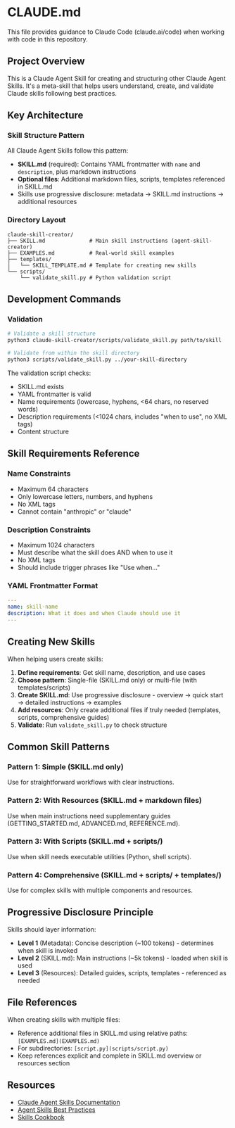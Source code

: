 # CLAUDE.md

This file provides guidance to Claude Code (claude.ai/code) when working with code in this repository.

## Project Overview

This is a Claude Agent Skill for creating and structuring other Claude Agent Skills. It's a meta-skill that helps users understand, create, and validate Claude skills following best practices.

## Key Architecture

### Skill Structure Pattern
All Claude Agent Skills follow this pattern:
- **SKILL.md** (required): Contains YAML frontmatter with `name` and `description`, plus markdown instructions
- **Optional files**: Additional markdown files, scripts, templates referenced in SKILL.md
- Skills use progressive disclosure: metadata → SKILL.md instructions → additional resources

### Directory Layout
```
claude-skill-creator/
├── SKILL.md              # Main skill instructions (agent-skill-creator)
├── EXAMPLES.md           # Real-world skill examples
├── templates/
│   └── SKILL_TEMPLATE.md # Template for creating new skills
└── scripts/
    └── validate_skill.py # Python validation script
```

## Development Commands

### Validation
```bash
# Validate a skill structure
python3 claude-skill-creator/scripts/validate_skill.py path/to/skill

# Validate from within the skill directory
python3 scripts/validate_skill.py ../your-skill-directory
```

The validation script checks:
- SKILL.md exists
- YAML frontmatter is valid
- Name requirements (lowercase, hyphens, <64 chars, no reserved words)
- Description requirements (<1024 chars, includes "when to use", no XML tags)
- Content structure

## Skill Requirements Reference

### Name Constraints
- Maximum 64 characters
- Only lowercase letters, numbers, and hyphens
- No XML tags
- Cannot contain "anthropic" or "claude"

### Description Constraints
- Maximum 1024 characters
- Must describe what the skill does AND when to use it
- No XML tags
- Should include trigger phrases like "Use when..."

### YAML Frontmatter Format
```yaml
---
name: skill-name
description: What it does and when Claude should use it
---
```

## Creating New Skills

When helping users create skills:

1. **Define requirements**: Get skill name, description, and use cases
2. **Choose pattern**: Single-file (SKILL.md only) or multi-file (with templates/scripts)
3. **Create SKILL.md**: Use progressive disclosure - overview → quick start → detailed instructions → examples
4. **Add resources**: Only create additional files if truly needed (templates, scripts, comprehensive guides)
5. **Validate**: Run `validate_skill.py` to check structure

## Common Skill Patterns

### Pattern 1: Simple (SKILL.md only)
Use for straightforward workflows with clear instructions.

### Pattern 2: With Resources (SKILL.md + markdown files)
Use when main instructions need supplementary guides (GETTING_STARTED.md, ADVANCED.md, REFERENCE.md).

### Pattern 3: With Scripts (SKILL.md + scripts/)
Use when skill needs executable utilities (Python, shell scripts).

### Pattern 4: Comprehensive (SKILL.md + scripts/ + templates/)
Use for complex skills with multiple components and resources.

## Progressive Disclosure Principle

Skills should layer information:
- **Level 1** (Metadata): Concise description (~100 tokens) - determines when skill is invoked
- **Level 2** (SKILL.md): Main instructions (~5k tokens) - loaded when skill is used
- **Level 3** (Resources): Detailed guides, scripts, templates - referenced as needed

## File References

When creating skills with multiple files:
- Reference additional files in SKILL.md using relative paths: `[EXAMPLES.md](EXAMPLES.md)`
- For subdirectories: `[script.py](scripts/script.py)`
- Keep references explicit and complete in SKILL.md overview or resources section

## Resources

- [Claude Agent Skills Documentation](https://docs.claude.com/en/docs/agents-and-tools/agent-skills/overview)
- [Agent Skills Best Practices](https://docs.claude.com/en/docs/agents-and-tools/agent-skills/best-practices)
- [Skills Cookbook](https://docs.claude.com/en/docs/agents-and-tools/agent-skills/cookbook)
